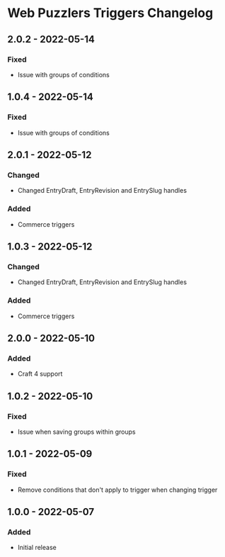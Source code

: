 # Web Puzzlers Triggers Changelog

## 2.0.2 - 2022-05-14

### Fixed
- Issue with groups of conditions

## 1.0.4 - 2022-05-14

### Fixed
- Issue with groups of conditions

## 2.0.1 - 2022-05-12

### Changed
- Changed EntryDraft, EntryRevision and EntrySlug handles

### Added
- Commerce triggers

## 1.0.3 - 2022-05-12

### Changed
- Changed EntryDraft, EntryRevision and EntrySlug handles

### Added
- Commerce triggers

## 2.0.0 - 2022-05-10

### Added
- Craft 4 support

## 1.0.2 - 2022-05-10

### Fixed
- Issue when saving groups within groups

## 1.0.1 - 2022-05-09

### Fixed
- Remove conditions that don't apply to trigger when changing trigger

## 1.0.0 - 2022-05-07

### Added
- Initial release